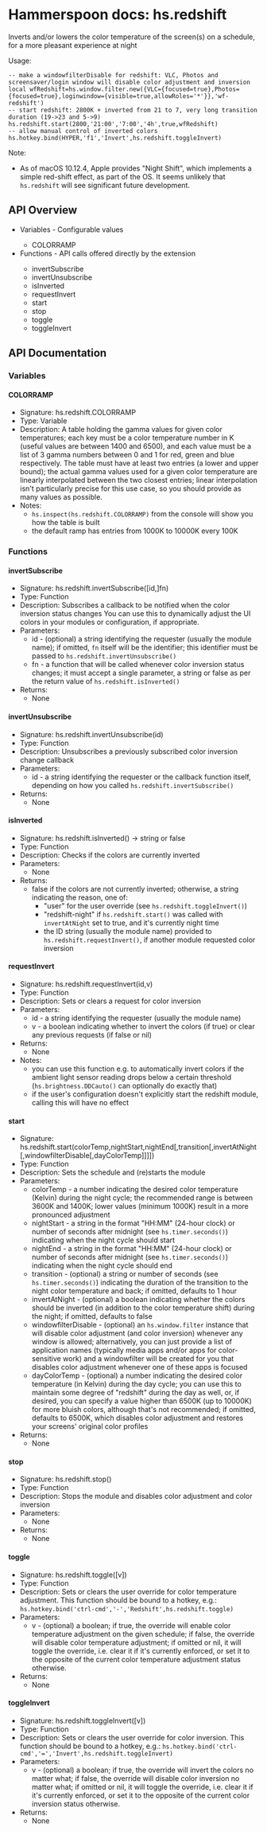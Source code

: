 # Hammerspoon docs: hs.redshift

Inverts and/or lowers the color temperature of the screen(s) on a schedule, for a more pleasant experience at night

Usage:
```
-- make a windowfilterDisable for redshift: VLC, Photos and screensaver/login window will disable color adjustment and inversion
local wfRedshift=hs.window.filter.new({VLC={focused=true},Photos={focused=true},loginwindow={visible=true,allowRoles='*'}},'wf-redshift')
-- start redshift: 2800K + inverted from 21 to 7, very long transition duration (19->23 and 5->9)
hs.redshift.start(2800,'21:00','7:00','4h',true,wfRedshift)
-- allow manual control of inverted colors
hs.hotkey.bind(HYPER,'f1','Invert',hs.redshift.toggleInvert)
```

Note:
 * As of macOS 10.12.4, Apple provides "Night Shift", which implements a simple red-shift effect, as part of the OS. It seems unlikely that `hs.redshift` will see significant future development.

## API Overview
* Variables - Configurable values</li>
  * COLORRAMP
* Functions - API calls offered directly by the extension</li>
  * invertSubscribe
  * invertUnsubscribe
  * isInverted
  * requestInvert
  * start
  * stop
  * toggle
  * toggleInvert

## API Documentation

### Variables

#### COLORRAMP
  * Signature: hs.redshift.COLORRAMP
  * Type: Variable
  * Description: A table holding the gamma values for given color temperatures; each key must be a color temperature number in K (useful values are between
  1400 and 6500), and each value must be a list of 3 gamma numbers between 0 and 1 for red, green and blue respectively.
    The table must have at least two entries (a lower and upper bound); the actual gamma values used for a given color temperature
    are linearly interpolated between the two closest entries; linear interpolation isn't particularly precise for this use case,
    so you should provide as many values as possible.
  * Notes:
     * `hs.inspect(hs.redshift.COLORRAMP)` from the console will show you how the table is built
     * the default ramp has entries from 1000K to 10000K every 100K

### Functions

#### invertSubscribe
  * Signature: hs.redshift.invertSubscribe([id,]fn)
  * Type: Function
  * Description: Subscribes a callback to be notified when the color inversion status changes
  You can use this to dynamically adjust the UI colors in your modules or configuration, if appropriate.
  * Parameters:
     * id - (optional) a string identifying the requester (usually the module name); if omitted, `fn`
       itself will be the identifier; this identifier must be passed to `hs.redshift.invertUnsubscribe()`
     * fn - a function that will be called whenever color inversion status changes; it must accept a
       single parameter, a string or false as per the return value of `hs.redshift.isInverted()`
  * Returns:
     * None

#### invertUnsubscribe
  * Signature: hs.redshift.invertUnsubscribe(id)
  * Type: Function
  * Description: Unsubscribes a previously subscribed color inversion change callback
  * Parameters:
     * id - a string identifying the requester or the callback function itself, depending on how you
       called `hs.redshift.invertSubscribe()`
  * Returns:
     * None

#### isInverted
  * Signature: hs.redshift.isInverted() -> string or false
  * Type: Function
  * Description: Checks if the colors are currently inverted
  * Parameters:
     * None
  * Returns:
     * false if the colors are not currently inverted; otherwise, a string indicating the reason, one of:
       * "user" for the user override (see `hs.redshift.toggleInvert()`)
       * "redshift-night" if `hs.redshift.start()` was called with `invertAtNight` set to true,
         and it's currently night time
       * the ID string (usually the module name) provided to `hs.redshift.requestInvert()`, if another module requested color inversion

#### requestInvert
  * Signature: hs.redshift.requestInvert(id,v)
  * Type: Function
  * Description: Sets or clears a request for color inversion
  * Parameters:
     * id - a string identifying the requester (usually the module name)
     * v - a boolean indicating whether to invert the colors (if true) or clear any previous requests (if false or nil)
  * Returns:
     * None
  * Notes:
     * you can use this function e.g. to automatically invert colors if the ambient light sensor reading drops below
       a certain threshold (`hs.brightness.DDCauto()` can optionally do exactly that)
     * if the user's configuration doesn't explicitly start the redshift module, calling this will have no effect

#### start
  * Signature: hs.redshift.start(colorTemp,nightStart,nightEnd[,transition[,invertAtNight[,windowfilterDisable[,dayColorTemp]]]])
  * Type: Function
  * Description: Sets the schedule and (re)starts the module
  * Parameters:
     * colorTemp - a number indicating the desired color temperature (Kelvin) during the night cycle;
       the recommended range is between 3600K and 1400K; lower values (minimum 1000K) result in a more pronounced adjustment
     * nightStart - a string in the format "HH:MM" (24-hour clock) or number of seconds after midnight
       (see `hs.timer.seconds()`) indicating when the night cycle should start
     * nightEnd - a string in the format "HH:MM" (24-hour clock) or number of seconds after midnight
       (see `hs.timer.seconds()`) indicating when the night cycle should end
     * transition - (optional) a string or number of seconds (see `hs.timer.seconds()`) indicating the duration of
       the transition to the night color temperature and back; if omitted, defaults to 1 hour
     * invertAtNight - (optional) a boolean indicating whether the colors should be inverted (in addition to
       the color temperature shift) during the night; if omitted, defaults to false
     * windowfilterDisable - (optional) an `hs.window.filter` instance that will disable color adjustment
       (and color inversion) whenever any window is allowed; alternatively, you can just provide a list of application
       names (typically media apps and/or apps for color-sensitive work) and a windowfilter will be created
       for you that disables color adjustment whenever one of these apps is focused
     * dayColorTemp - (optional) a number indicating the desired color temperature (in Kelvin) during the day cycle;
       you can use this to maintain some degree of "redshift" during the day as well, or, if desired, you can
       specify a value higher than 6500K (up to 10000K) for more bluish colors, although that's not recommended;
       if omitted, defaults to 6500K, which disables color adjustment and restores your screens' original color profiles
  * Returns:
     * None

#### stop
  * Signature: hs.redshift.stop()
  * Type: Function
  * Description: Stops the module and disables color adjustment and color inversion
  * Parameters:
     * None
  * Returns:
     * None

#### toggle
  * Signature: hs.redshift.toggle([v])
  * Type: Function
  * Description: Sets or clears the user override for color temperature adjustment.
  This function should be bound to a hotkey, e.g.:
    `hs.hotkey.bind('ctrl-cmd','-','Redshift',hs.redshift.toggle)`
  * Parameters:
     * v - (optional) a boolean; if true, the override will enable color temperature adjustment on
       the given schedule; if false, the override will disable color temperature adjustment;
       if omitted or nil, it will toggle the override, i.e. clear it if it's currently enforced, or
       set it to the opposite of the current color temperature adjustment status otherwise.
  * Returns:
     * None

#### toggleInvert
  * Signature: hs.redshift.toggleInvert([v])
  * Type: Function
  * Description: Sets or clears the user override for color inversion.
  This function should be bound to a hotkey, e.g.:
    `hs.hotkey.bind('ctrl-cmd','=','Invert',hs.redshift.toggleInvert)`
  * Parameters:
     * v - (optional) a boolean; if true, the override will invert the colors no matter what; if false,
       the override will disable color inversion no matter what; if omitted or nil, it will toggle the
       override, i.e. clear it if it's currently enforced, or set it to the opposite of the current
       color inversion status otherwise.
  * Returns:
     * None

